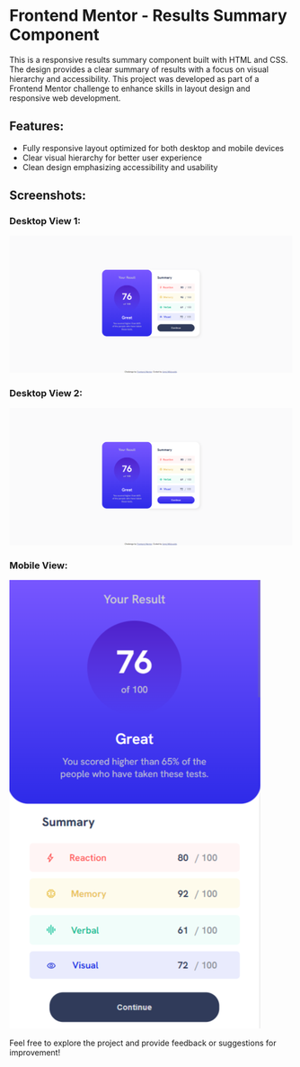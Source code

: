 # Frontend Mentor - Results Summary Component

This is a responsive results summary component built with HTML and CSS. The design provides a clear summary of results with a focus on visual hierarchy and accessibility. This project was developed as part of a Frontend Mentor challenge to enhance skills in layout design and responsive web development.

## Features:
- Fully responsive layout optimized for both desktop and mobile devices
- Clear visual hierarchy for better user experience
- Clean design emphasizing accessibility and usability

## Screenshots:

### Desktop View 1:
![Results Summary Component - Screenshot 1](./Results-summary-component-ss-1.png)

### Desktop View 2:
![Results Summary Component - Screenshot 2](./Results-summary-component-ss-2.png)

### Mobile View:
![Results Summary Component - Mobile Screenshot](./Results-summary-component-mobile-ss.png)

Feel free to explore the project and provide feedback or suggestions for improvement!